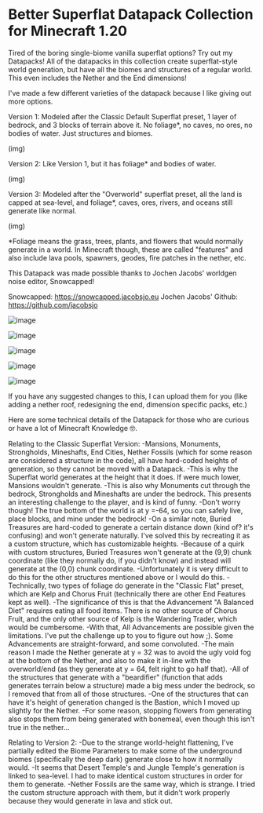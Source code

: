 # Better Superflat Datapack Collection for Minecraft 1.20

Tired of the boring single-biome vanilla superflat options?
Try out my Datapacks!
All of the datapacks in this collection create superflat-style world generation, but have all the biomes and structures of a regular world.
This even includes the Nether and the End dimensions! 

I've made a few different varieties of the datapack because I like giving out more options.

Version 1:
Modeled after the Classic Default Superflat preset, 1 layer of bedrock, and 3 blocks of terrain above it. No foliage*, no caves, no ores, no bodies of water. Just structures and biomes.

(img)

Version 2:
Like Version 1, but it has foliage* and bodies of water.


(img)

Version 3:
Modeled after the "Overworld" superflat preset, all the land is capped at sea-level, and foliage*, caves, ores, rivers, and oceans still generate like normal.

(img)

*Foliage means the grass, trees, plants, and flowers that would normally generate in a world. In Minecraft though, these are called "features" and also include lava pools, spawners, geodes, fire patches in the nether, etc.

This Datapack was made possible thanks to Jochen Jacobs' worldgen noise editor, Snowcapped!

Snowcapped: https://snowcapped.jacobsjo.eu
Jochen Jacobs' Github: https://github.com/jacobsjo

![image](https://github.com/Quidvio/Better-Superflat/assets/105707614/25ddc01a-0c9f-4274-9f9b-45a6c1b4b16e)

![image](https://github.com/Quidvio/Better-Superflat/assets/105707614/464efe27-a953-4321-b763-cd4f62c72590)

![image](https://github.com/Quidvio/Better-Superflat/assets/105707614/4009b334-2bd9-496f-a169-99d131e7382d)

![image](https://github.com/Quidvio/Better-Superflat/assets/105707614/9b2e85d0-8783-42af-a372-0487639c9657)

![image](https://github.com/Quidvio/Better-Superflat/assets/105707614/77f79ee2-708a-487a-8010-b7bdeccedba9)

If you have any suggested changes to this, I can upload them for you (like adding a nether roof, redesigning the end, dimension specific packs, etc.)

Here are some technical details of the Datapack for those who are curious or have a lot of Minecraft Knowledge 🤓.

Relating to the Classic Superflat Version:
-Mansions, Monuments, Strongholds, Mineshafts, End Cities, Nether Fossils (which for some reason are considered a structure in the code), all have hard-coded heights of generation, so they cannot be moved with a Datapack.
-This is why the Superflat world generates at the height that it does. If were much lower, Mansions wouldn't generate. 
  -This is also why Monuments cut through the bedrock, Strongholds and Mineshafts are under the bedrock. This presents an interesting challenge to the player, and is kind of funny.
    -Don't worry though! The true bottom of the world is at y =-64, so you can safely live, place blocks, and mine under the bedrock!
-On a similar note, Buried Treasures are hard-coded to generate a certain distance down (kind of? it's confusing) and won't generate naturally. I've solved this by recreating it as a custom structure, which has customizable heights. 
  -Because of a quirk with custom structures, Buried Treasures won't generate at the (9,9) chunk coordinate (like they normally do, if you didn't know) and instead will generate at the (0,0) chunk coordinate. 
  -Unfortunately it is very difficult to do this for the other structures mentioned above or I would do this.
-Technically, two types of foliage do generate in the "Classic Flat" preset, which are Kelp and Chorus Fruit (technically there are other End Features kept as well).
  -The significance of this is that the Advancement "A Balanced Diet" requires eating all food items. There is no other source of Chorus Fruit, and the only other source of Kelp is the Wandering Trader, which would be cumbersome. 
  -With that, All Advancements are possible given the limitations. I've put the challenge up to you to figure out how ;). Some Advancements are straight-forward, and some convoluted.
-The main reason I made the Nether generate at y = 32 was to avoid the ugly void fog at the bottom of the Nether, and also to make it in-line with the overworld/end (as they generate at y = 64, felt right to go half that).
-All of the structures that generate with a "beardifier" (function that adds generates terrain below a structure) made a big mess under the bedrock, so I removed that from all of those structures.
-One of the structures that can have it's height of generation changed is the Bastion, which I moved up slightly for the Nether.
-For some reason, stopping flowers from generating also stops them from being generated with bonemeal, even though this isn't true in the nether...

Relating to Version 2:
-Due to the strange world-height flattening, I've partially edited the Biome Parameters to make some of the underground biomes (specifically the deep dark) generate close to how it normally would.
-It seems that Desert Temple's and Jungle Temple's generation is linked to sea-level. I had to make identical custom structures in order for them to generate.
-Nether Fossils are the same way, which is strange. I tried the custom structure approach with them, but it didn't work properly because they would generate in lava and stick out.
